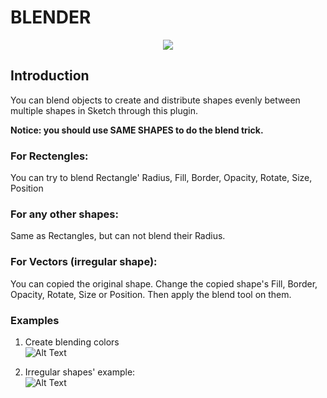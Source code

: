 # BLENDER

<p align="center">
  <img src = "https://github.com/bunnieabc/Blender/blob/master/doc/logo.png?raw=true"/>
</p>

## Introduction  
You can blend objects to create and distribute shapes evenly between multiple shapes in Sketch through this plugin.

**Notice: you should use SAME SHAPES to do the blend trick.**

### For Rectengles:  
You can try to blend Rectangle' Radius, Fill, Border, Opacity, Rotate, Size, Position

### For any other shapes:  
Same as Rectangles, but can not blend their Radius.

### For Vectors (irregular shape):  
You can copied the original shape. Change the copied shape's Fill, Border, Opacity, Rotate, Size or Position. Then apply the blend tool on them.



  
### Examples

1. Create blending colors  
![Alt Text](https://github.com/bunnieabc/Blender/blob/master/doc/blender-ex1.gif)
  
2. Irregular shapes' example:  
![Alt Text](https://github.com/bunnieabc/Blender/blob/master/doc/blender-ex3.gif)

